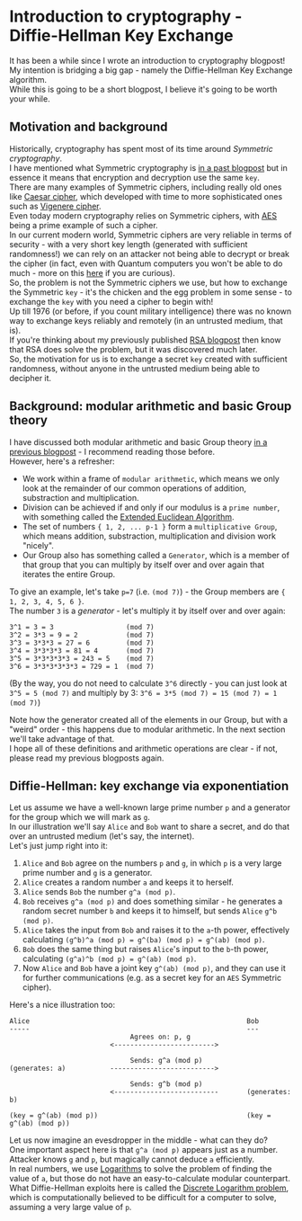 # Introduction to cryptography - Diffie-Hellman Key Exchange
It has been a while since I wrote an introduction to cryptography blogpost! My intention is bridging a big gap - namely the Diffie-Hellman Key Exchange algorithm.  
While this is going to be a short blogpost, I believe it's going to be worth your while.  

## Motivation and background
Historically, cryptography has spent most of its time around *Symmetric cryptography*.  
I have mentioned what Symmetric cryptography is [in a past blogpost](https://github.com/yo-yo-yo-jbo/crypto_vigenere/) but in essence it means that encryption and decryption use the same `key`.  
There are many examples of Symmetric ciphers, including really old ones like [Caesar cipher](https://github.com/yo-yo-yo-jbo/crypto_terminology/), which developed with time to more sophisticated ones such as [Vigenere cipher](https://github.com/yo-yo-yo-jbo/crypto_vigenere/).  
Even today modern cryptography relies on Symmetric ciphers, with [AES](https://en.wikipedia.org/wiki/Advanced_Encryption_Standard) being a prime example of such a cipher.  
In our current modern world, Symmetric ciphers are very reliable in terms of security - with a very short key length (generated with sufficient randomness!) we can rely on an attacker not being able to decrypt or break the cipher (in fact, even with Quantum computers you won't be able to do much - more on this [here](https://en.wikipedia.org/wiki/Grover's_algorithm) if you are curious).  
So, the problem is not the Symmetric ciphers we use, but how to exchange the Symmetric `key` - it's the chicken and the egg problem in some sense - to exchange the `key` with you need a cipher to begin with!  
Up till 1976 (or before, if you count military intelligence) there was no known way to exchange keys reliably and remotely (in an untrusted medium, that is).  
If you're thinking about my previously published [RSA blogpost](https://github.com/yo-yo-yo-jbo/rsa_math/) then know that RSA does solve the problem, but it was discovered much later.  
So, the motivation for us is to exchange a secret `key` created with sufficient randomness, without anyone in the untrusted medium being able to decipher it.

## Background: modular arithmetic and basic Group theory
I have discussed both modular arithmetic and basic Group theory [in a previous blogpost](https://github.com/yo-yo-yo-jbo/crypto_modular/) - I recommend reading those before.  
However, here's a refresher:
- We work within a frame of `modular arithmetic`, which means we only look at the remainder of our common operations of addition, substraction and multiplication.
- Division can be achieved if and only if our modulus is a `prime number`, with something called the [Extended Euclidean Algorithm](https://en.wikipedia.org/wiki/Extended_Euclidean_algorithm).
- The set of numbers `{ 1, 2, ... p-1 }` form a `multiplicative Group`, which means addition, substraction, multiplication and division work "nicely".
- Our Group also has something called a `Generator`, which is a member of that group that you can multiply by itself over and over again that iterates the entire Group.

To give an example, let's take `p=7` (i.e. `(mod 7)`) - the Group members are `{ 1, 2, 3, 4, 5, 6 }`.  
The number `3` is a *generator* - let's multiply it by itself over and over again:
```
3^1 = 3 = 3                  (mod 7)
3^2 = 3*3 = 9 = 2            (mod 7)
3^3 = 3*3*3 = 27 = 6         (mod 7)
3^4 = 3*3*3*3 = 81 = 4       (mod 7)
3^5 = 3*3*3*3*3 = 243 = 5    (mod 7)
3^6 = 3*3*3*3*3*3 = 729 = 1  (mod 7)
```

(By the way, you do not need to calculate `3^6` directly - you can just look at `3^5 = 5 (mod 7)` and multiply by 3: `3^6 = 3*5 (mod 7) = 15 (mod 7) = 1 (mod 7)`)  

Note how the generator created all of the elements in our Group, but with a "weird" order - this happens due to modular arithmetic. In the next section we'll take advantage of that.  
I hope all of these definitions and arithmetic operations are clear - if not, please read my previous blogposts again.

## Diffie-Hellman: key exchange via exponentiation
Let us assume we have a well-known large prime number `p` and a generator for the group which we will mark as `g`.  
In our illustration we'll say `Alice` and `Bob` want to share a secret, and do that over an untrusted medium (let's say, the internet).  
Let's just jump right into it:  
1. `Alice` and `Bob` agree on the numbers `p` and `g`, in which `p` is a very large prime number and `g` is a generator.
2. `Alice` creates a random number `a` and keeps it to herself.
3. `Alice` sends `Bob` the number `g^a (mod p)`.
4. `Bob` receives `g^a (mod p)` and does something similar - he generates a random secret number `b` and keeps it to himself, but sends `Alice` `g^b (mod p)`.
5. `Alice` takes the input from `Bob` and raises it to the `a`-th power, effectively calculating `(g^b)^a (mod p) = g^(ba) (mod p) = g^(ab) (mod p)`.
6. `Bob` does the same thing but raises `Alice`'s input to the `b`-th power, calculating `(g^a)^b (mod p) = g^(ab) (mod p)`.
7. Now `Alice` and `Bob` have a joint key `g^(ab) (mod p)`, and they can use it for further communications (e.g. as a secret key for an `AES` Symmetric cipher).

Here's a nice illustration too:

```
Alice                                                      Bob
-----                                                      ---
                              Agrees on: p, g
                         <------------------------->

                              Sends: g^a (mod p)
(generates: a)           -------------------------->

                              Sends: g^b (mod p)
                         <--------------------------       (generates: b)

(key = g^(ab) (mod p))                                     (key = g^(ab) (mod p))
```

Let us now imagine an evesdropper in the middle - what can they do?  
One important aspect here is that `g^a (mod p)` appears just as a number. Attacker knows `g` and `p`, but magically cannot deduce `a` efficiently.  
In real numbers, we use [Logarithms](https://en.wikipedia.org/wiki/Logarithm) to solve the problem of finding the value of `a`, but those do not have an easy-to-calculate modular counterpart.  
What Diffie-Hellman exploits here is called the [Discrete Logarithm problem](https://en.wikipedia.org/wiki/Discrete_logarithm), which is computationally believed to be difficult for a computer to solve, assuming a very large value of `p`.
